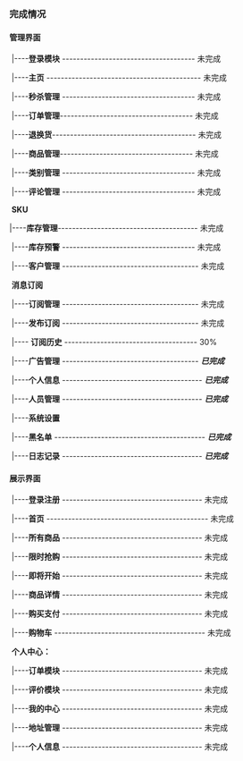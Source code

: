 ### 完成情况

#### 		管理界面

​			|----**登录模块** ------------------------------------- 未完成

​			|----**主页** ------------------------------------------- 未完成

​			|----**秒杀管理** ------------------------------------- 未完成

​			|----**订单管理**------------------------------------- 未完成

​			|----**退换货**---------------------------------------- 未完成

​			|----**商品管理**------------------------------------- 未完成

​			|----**类别管理** ------------------------------------- 未完成

​			|----**评论管理** ------------------------------------- 未完成

​			**SKU**

​			|----**库存管理**--------------------------------------- 未完成

​			|----**库存预警**  ------------------------------------- 未完成

​			|----**客户管理** -------------------------------------- 未完成

​			**消息订阅** 

​			|----**订阅管理** -------------------------------------- 未完成

​	        |----**发布订阅** -------------------------------------- 未完成

​			|---- **订阅历史** ------------------------------------- 30%

​			|----**广告管理**  -------------------------------------- **_已完成_**

​			|----**个人信息** --------------------------------------- **_已完成_**

​			|----**人员管理** --------------------------------------- **_已完成_**

​			|----**系统设置** 

​			|----**黑名单** ------------------------------------------ **_已完成_**

​			|----**日志记录** --------------------------------------- **_已完成_**



#### 		展示界面

​			|----**登录注册** --------------------------------------- 未完成			

​			|----**首页** --------------------------------------------- 未完成

​			|----**所有商品** --------------------------------------- 未完成

​			|----**限时抢购** --------------------------------------- 未完成

​			|----**即将开始** --------------------------------------- 未完成

​			|----**商品详情** --------------------------------------- 未完成

​			|----**购买支付** --------------------------------------- 未完成

​			|----**购物车** ------------------------------------------ 未完成

​			**个人中心：**

​			|----**订单模块** --------------------------------------- 未完成

​			|----**评价模块** --------------------------------------- 未完成

​			|----**我的中心** --------------------------------------- 未完成

​			|----**地址管理** --------------------------------------- 未完成

​			|----**个人信息** --------------------------------------- 未完成

​				
